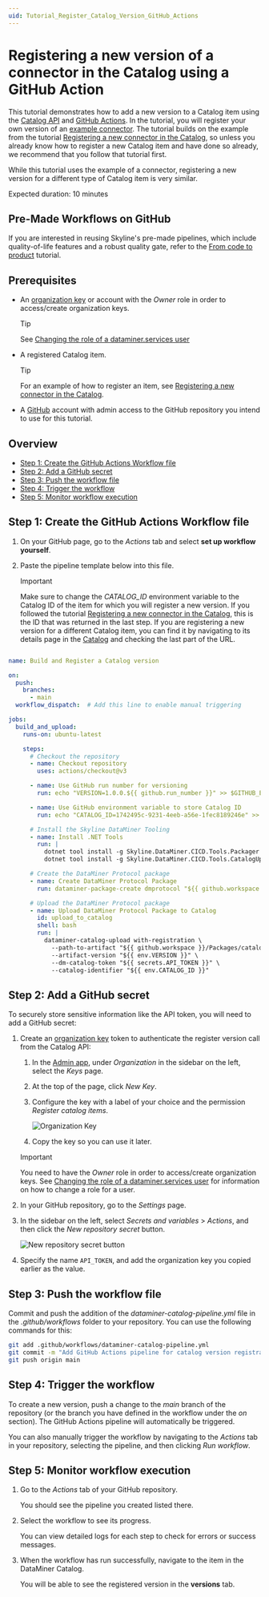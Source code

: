 ```yaml
---
uid: Tutorial_Register_Catalog_Version_GitHub_Actions
---
```


# Registering a new version of a connector in the Catalog using a GitHub Action

This tutorial demonstrates how to add a new version to a Catalog item using the [Catalog API](xref:Register_Catalog_Item) and [GitHub Actions](https://docs.github.com/en/actions). In the tutorial, you will register your own version of an [example connector](https://github.com/SkylineCommunications/SLC-C-Example_Rates-Custom). The tutorial builds on the example from the tutorial [Registering a new connector in the Catalog](xref:Tutorial_Register_Catalog_Item), so unless you already know how to register a new Catalog item and have done so already, we recommend that you follow that tutorial first.

While this tutorial uses the example of a connector, registering a new version for a different type of Catalog item is very similar.

Expected duration: 10 minutes

## Pre-Made Workflows on GitHub

If you are interested in reusing Skyline's pre-made pipelines, which include quality-of-life features and a robust quality gate, refer to the [From code to product](xref:CICD_Tutorial_GitHub_Code_To_Product) tutorial.

## Prerequisites

- An [organization key](xref:Managing_DCP_keys#organization-keys) or account with the *Owner* role in order to access/create organization keys.

  > [!TIP]
  > See [Changing the role of a dataminer.services user](xref:Changing_the_role_of_a_DCP_user)

- A registered Catalog item.

  > [!TIP]
  > For an example of how to register an item, see [Registering a new connector in the Catalog](xref:Tutorial_Register_Catalog_Item).

- A [GitHub](https://github.com/) account with admin access to the GitHub repository you intend to use for this tutorial.

## Overview

- [Step 1: Create the GitHub Actions Workflow file](#step-1-create-the-github-actions-workflow-file)
- [Step 2: Add a GitHub secret](#step-2-add-a-github-secret)
- [Step 3: Push the workflow file](#step-3-push-the-workflow-file)
- [Step 4: Trigger the workflow](#step-4-trigger-the-workflow)
- [Step 5: Monitor workflow execution](#step-5-monitor-workflow-execution)

## Step 1: Create the GitHub Actions Workflow file

1. On your GitHub page, go to the *Actions* tab and select **set up workflow yourself**.

1. Paste the pipeline template below into this file.

   > [!IMPORTANT]
   > Make sure to change the *CATALOG_ID* environment variable to the Catalog ID of the item for which you will register a new version. If you followed the tutorial [Registering a new connector in the Catalog](xref:Tutorial_Register_Catalog_Item), this is the ID that was returned in the last step. If you are registering a new version for a different Catalog item, you can find it by navigating to its details page in the [Catalog](https://catalog.dataminer.services/) and checking the last part of the URL.

```yaml

name: Build and Register a Catalog version

on:
  push:
    branches:
      - main
  workflow_dispatch:  # Add this line to enable manual triggering

jobs:
  build_and_upload:
    runs-on: ubuntu-latest

    steps:
      # Checkout the repository
      - name: Checkout repository
        uses: actions/checkout@v3

      - name: Use GitHub run number for versioning
        run: echo "VERSION=1.0.0.${{ github.run_number }}" >> $GITHUB_ENV

      - name: Use GitHub environment variable to store Catalog ID
        run: echo "CATALOG_ID=1742495c-9231-4eeb-a56e-1fec8189246e" >> $GITHUB_ENV

      # Install the Skyline DataMiner Tooling
      - name: Install .NET Tools
        run: |
          dotnet tool install -g Skyline.DataMiner.CICD.Tools.Packager              
          dotnet tool install -g Skyline.DataMiner.CICD.Tools.CatalogUpload

      # Create the DataMiner Protocol package
      - name: Create DataMiner Protocol Package
        run: dataminer-package-create dmprotocol "${{ github.workspace }}" --name catalog_registration_tutorial --output "${{ github.workspace }}/Packages"

      # Upload the DataMiner Protocol package
      - name: Upload DataMiner Protocol Package to Catalog
        id: upload_to_catalog
        shell: bash
        run: |
          dataminer-catalog-upload with-registration \
            --path-to-artifact "${{ github.workspace }}/Packages/catalog_registration_tutorial.dmprotocol" \
            --artifact-version "${{ env.VERSION }}" \
            --dm-catalog-token "${{ secrets.API_TOKEN }}" \
            --catalog-identifier "${{ env.CATALOG_ID }}"

```

## Step 2: Add a GitHub secret

To securely store sensitive information like the API token, you will need to add a GitHub secret:

1. Create an [organization key](xref:Managing_DCP_keys#organization-keys) token to authenticate the register version call from the Catalog API:

   1. In the [Admin app](https://admin.dataminer.services/), under *Organization* in the sidebar on the left, select the *Keys* page.

   1. At the top of the page, click *New Key*.

   1. Configure the key with a label of your choice and the permission *Register catalog items*.

      ![Organization Key](~/user-guide/images/tutorial_catalog_registration_create_org_key.png)

   1. Copy the key so you can use it later.

   > [!IMPORTANT]
   > You need to have the *Owner* role in order to access/create organization keys. See [Changing the role of a dataminer.services user](xref:Changing_the_role_of_a_DCP_user) for information on how to change a role for a user.

1. In your GitHub repository, go to the *Settings* page.

1. In the sidebar on the left, select *Secrets and variables* > *Actions*, and then click the *New repository secret* button.

   ![New repository secret button](~/user-guide/images/tutorial_catalog_registration_new_secret.png)

1. Specify the name `API_TOKEN`, and add the organization key you copied earlier as the value.

## Step 3: Push the workflow file

Commit and push the addition of the *dataminer-catalog-pipeline.yml* file in the *.github/workflows* folder to your repository. You can use the following commands for this:

```bash
git add .github/workflows/dataminer-catalog-pipeline.yml
git commit -m "Add GitHub Actions pipeline for catalog version registration"
git push origin main
```

## Step 4: Trigger the workflow

To create a new version, push a change to the *main* branch of the repository (or the branch you have defined in the workflow under the *on* section). The GitHub Actions pipeline will automatically be triggered.

You can also manually trigger the workflow by navigating to the *Actions* tab in your repository, selecting the pipeline, and then clicking *Run workflow*.

## Step 5: Monitor workflow execution

1. Go to the *Actions* tab of your GitHub repository.

   You should see the pipeline you created listed there.

1. Select the workflow to see its progress.

   You can view detailed logs for each step to check for errors or success messages.

1. When the workflow has run successfully, navigate to the item in the DataMiner Catalog.

   You will be able to see the registered version in the **versions** tab.
